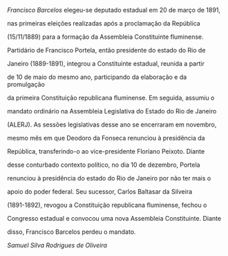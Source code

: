 

*Francisco Barcelos* elegeu-se deputado estadual em 20 de março de 1891,

nas primeiras eleições realizadas após a proclamação da República

(15/11/1889) para a formação da Assembleia Constituinte fluminense.

Partidário de Francisco Portela, então presidente do estado do Rio de

Janeiro (1889-1891), integrou a Constituinte estadual, reunida a partir

de 10 de maio do mesmo ano, participando da elaboração e da promulgação

da primeira Constituição republicana fluminense. Em seguida, assumiu o

mandato ordinário na Assembleia Legislativa do Estado do Rio de Janeiro

(ALERJ). As sessões legislativas desse ano se encerraram em novembro,

mesmo mês em que Deodoro da Fonseca renunciou à presidência da

República, transferindo-o ao vice-presidente Floriano Peixoto. Diante

desse conturbado contexto político, no dia 10 de dezembro, Portela

renunciou à presidência do estado do Rio de Janeiro por não ter mais o

apoio do poder federal. Seu sucessor, Carlos Baltasar da Silveira

(1891-1892), revogou a Constituição republicana fluminense, fechou o

Congresso estadual e convocou uma nova Assembleia Constituinte. Diante

disso, Francisco Barcelos perdeu o mandato.



*Samuel Silva Rodrigues de Oliveira*



